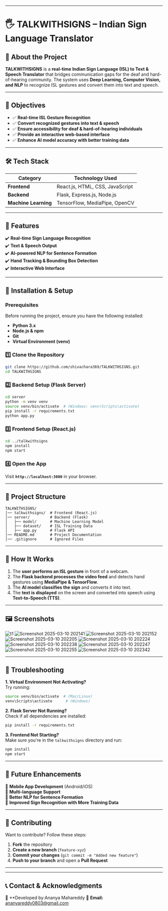 
---

# 🖐️ TALKWITHSIGNS – Indian Sign Language Translator  

## **📖 About the Project**  
**TALKWITHSIGNS** is a **real-time Indian Sign Language (ISL) to Text & Speech Translator** that bridges communication gaps for the deaf and hard-of-hearing community. The system uses **Deep Learning, Computer Vision, and NLP** to recognize ISL gestures and convert them into text and speech.  

---

## **🎯 Objectives**  
- ✅ **Real-time ISL Gesture Recognition**  
- ✅ **Convert recognized gestures into text & speech**  
- ✅ **Ensure accessibility for deaf & hard-of-hearing individuals**  
- ✅ **Provide an interactive web-based interface**  
- ✅ **Enhance AI model accuracy with better training data**  

---

## **🛠️ Tech Stack**  
| Category       | Technology Used |
|---------------|----------------|
| **Frontend**  | React.js, HTML, CSS, JavaScript |
| **Backend**   | Flask, Express.js, Node.js |
| **Machine Learning** | TensorFlow, MediaPipe, OpenCV |


---

## **🚀 Features**  
✔️ **Real-time Sign Language Recognition**  
✔️ **Text & Speech Output**  
✔️ **AI-powered NLP for Sentence Formation**  
✔️ **Hand Tracking & Bounding Box Detection**  
✔️ **Interactive Web Interface**  

---

## **📌 Installation & Setup**  

### **Prerequisites**  
Before running the project, ensure you have the following installed:  
- **Python 3.x**  
- **Node.js & npm**  
- **Git**  
- **Virtual Environment (venv)**  

### **1️⃣ Clone the Repository**  
```sh
git clone https://github.com/shivachara369/TALKWITHSIGNS.git
cd TALKWITHSIGNS
```

### **2️⃣ Backend Setup (Flask Server)**  
```sh
cd server
python -m venv venv
source venv/bin/activate  # (Windows: venv\Scripts\activate)
pip install -r requirements.txt
python app.py
```

### **3️⃣ Frontend Setup (React.js)**  
```sh
cd ../talkwithsigns
npm install
npm start
```

### **4️⃣ Open the App**  
Visit **`http://localhost:3000`** in your browser.

---

## **📂 Project Structure**  
```
TALKWITHSIGNS/
│── talkwithsigns/  # Frontend (React.js)
│── server/         # Backend (Flask)
│   ├── model/      # Machine Learning Model
│   ├── dataset/    # ISL Training Data
│   ├── app.py      # Flask API
│── README.md       # Project Documentation
│── .gitignore      # Ignored Files
```

---

## **📌 How It Works**  
1. The **user performs an ISL gesture** in front of a webcam.  
2. The **Flask backend processes the video feed** and detects hand gestures using **MediaPipe & TensorFlow**.  
3. The **AI model classifies the sign** and converts it into text.  
4. The **text is displayed** on the screen and converted into speech using **Text-to-Speech (TTS)**.  

---

## **🖼️ Screenshots**  
![t1](https://github.com/user-attachments/assets/7d79c3d4-2130-4a53-982e-a43305414d04)
![Screenshot 2025-03-10 202141](https://github.com/user-attachments/assets/8a577eec-2630-4607-a0a0-f9e4a4406aee)
![Screenshot 2025-03-10 202152](https://github.com/user-attachments/assets/ccd73cd9-c884-4ef1-b505-4682edbbb93b)
![Screenshot 2025-03-10 202205](https://github.com/user-attachments/assets/0da0ae9f-4fa1-4e50-9d72-2d09db395541)
![Screenshot 2025-03-10 202224](https://github.com/user-attachments/assets/70529dd1-4a75-4a66-bb35-a41a555daab4)
![Screenshot 2025-03-10 202238](https://github.com/user-attachments/assets/b9ee13e5-df08-453d-a2b9-8e31b7e5ab55)
![Screenshot 2025-03-10 202247](https://github.com/user-attachments/assets/25bfea47-593e-47fd-a5a6-730738dd4d50)
![Screenshot 2025-03-10 202255](https://github.com/user-attachments/assets/2fda24d1-fc40-47c6-b8f9-6fd812440922)
![Screenshot 2025-03-10 202342](https://github.com/user-attachments/assets/308f3e4c-3532-4afc-831b-422cc1f3511c)



---

## **📌 Troubleshooting**  
**1. Virtual Environment Not Activating?**  
Try running:  
```sh
source venv/bin/activate  # (Mac/Linux)
venv\Scripts\activate      # (Windows)
```

**2. Flask Server Not Running?**  
Check if all dependencies are installed:  
```sh
pip install -r requirements.txt
```

**3. Frontend Not Starting?**  
Make sure you're in the `talkwithsigns` directory and run:  
```sh
npm install
npm start
```

---

## **🎯 Future Enhancements**  
🔹 **Mobile App Development** (Android/iOS)  
🔹 **Multi-language Support**  
🔹 **Better NLP for Sentence Formation**  
🔹 **Improved Sign Recognition with More Training Data**  

---

## **🤝 Contributing**  
Want to contribute? Follow these steps:  
1. **Fork** the repository  
2. **Create a new branch** (`feature-xyz`)  
3. **Commit your changes** (`git commit -m "Added new feature"`)  
4. **Push to your branch** and open a **Pull Request**  

---
---

## **📞 Contact & Acknowledgments**  
👤 **Developed by:Ananya Mahareddy
📧 **Email:** ananyareddy0803@gmail.com
